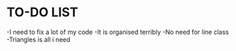 # TO-DO LIST
-I need to fix a lot of my code
-It is organised terribly
-No need for line class 
-Triangles is all i need